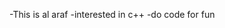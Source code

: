 -This is al araf
-interested in c++
-do code for fun
<!---
alaraf-474/alaraf-474 is a ✨ special ✨ repository because its `README.md` (this file) appears on your GitHub profile.
You can click the Preview link to take a look at your changes.
--->

